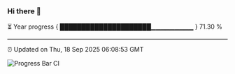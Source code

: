 ### Hi there 👋

⏳ Year progress { █████████████████████▁▁▁▁▁▁▁▁▁ } 71.30 %

---

⏰ Updated on Thu, 18 Sep 2025 06:08:53 GMT

![Progress Bar CI](https://github.com/liununu/liununu/workflows/Progress%20Bar%20CI/badge.svg)
